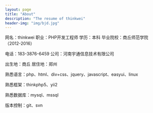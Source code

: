 ```yaml
---
layout: page
title: "About"
description: "The resume of thinkwei"
header-img: "img/bjd.jpg"
---
```

<tr>
<td>网名：thinkwei</td>             <td>职业：PHP开发工程师</td>
</tr>
学历：本科                 毕业院校：商丘师范学院（2012-2016）

电话：183-3876-6459        公司：河南宇通信息技术有限公司

出生地：商丘               居住地：郑州

熟悉语言：php、html、div+css、jquery、javascript、easyui、linux

熟悉框架：thinkphp5、yii2

熟悉数据库：mysql、mssql

版本控制：git、svn







